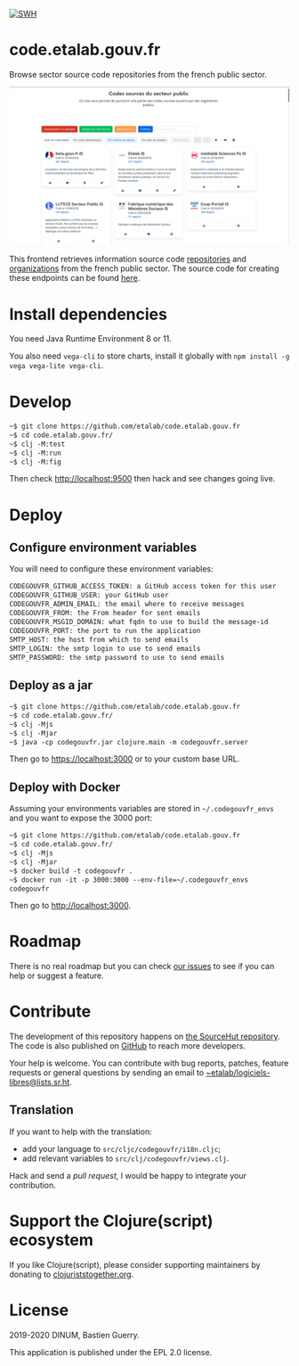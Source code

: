 [![SWH](https://archive.softwareheritage.org/badge/origin/https://github.com/etalab/code.etalab.gouv.fr/)](https://archive.softwareheritage.org/browse/origin/https://github.com/etalab/code.etalab.gouv.fr/)

# code.etalab.gouv.fr

Browse sector source code repositories from the french public sector.

![img](codegouvfr.png)

This frontend retrieves information source code [repositories](https://api-code.etalab.gouv.fr/api/repertoires/all) and [organizations](https://api-code.etalab.gouv.fr/api/organisations/all) from the french public sector.  The source code for creating these endpoints can be found [here](https://github.com/etalab/data-codes-sources-fr).

# Install dependencies

You need Java Runtime Environment 8 or 11.

You also need `vega-cli` to store charts, install it globally with `npm install -g vega vega-lite vega-cli`.

# Develop

    ~$ git clone https://github.com/etalab/code.etalab.gouv.fr
    ~$ cd code.etalab.gouv.fr/
    ~$ clj -M:test
	~$ clj -M:run
    ~$ clj -M:fig

Then check <http://localhost:9500> then hack and see changes going live.

# Deploy

## Configure environment variables

You will need to configure these environment variables:

	CODEGOUVFR_GITHUB_ACCESS_TOKEN: a GitHub access token for this user
	CODEGOUVFR_GITHUB_USER: your GitHub user
    CODEGOUVFR_ADMIN_EMAIL: the email where to receive messages
    CODEGOUVFR_FROM: the From header for sent emails
    CODEGOUVFR_MSGID_DOMAIN: what fqdn to use to build the message-id
    CODEGOUVFR_PORT: the port to run the application
    SMTP_HOST: the host from which to send emails
    SMTP_LOGIN: the smtp login to use to send emails
    SMTP_PASSWORD: the smtp password to use to send emails

## Deploy as a jar

    ~$ git clone https://github.com/etalab/code.etalab.gouv.fr
    ~$ cd code.etalab.gouv.fr/
    ~$ clj -Mjs
    ~$ clj -Mjar
    ~$ java -cp codegouvfr.jar clojure.main -m codegouvfr.server

Then go to <https://localhost:3000> or to your custom base URL.

## Deploy with Docker

Assuming your environments variables are stored in `~/.codegouvfr_envs`
and you want to expose the 3000 port:

    ~$ git clone https://github.com/etalab/code.etalab.gouv.fr
    ~$ cd code.etalab.gouv.fr/
    ~$ clj -Mjs
    ~$ clj -Mjar
    ~$ docker build -t codegouvfr .
    ~$ docker run -it -p 3000:3000 --env-file=~/.codegouvfr_envs codegouvfr

Then go to <http://localhost:3000>.

# Roadmap

There is no real roadmap but you can check [our issues](https://github.com/etalab/code.etalab.gouv.fr/issues) to see if you can help or suggest a feature.

# Contribute

The development of this repository happens on [the SourceHut repository](https://git.sr.ht/~etalab/code.etalab.gouv.fr).  The code is also published on [GitHub](https://github.com/etalab/code.etalab.gouv.fr) to reach more developers.

Your help is welcome.  You can contribute with bug reports, patches, feature requests or general questions by sending an email to [~etalab/logiciels-libres@lists.sr.ht](mailto:~etalab/logiciels-libres@lists.sr.ht).

## Translation

If you want to help with the translation:

- add your language to `src/cljc/codegouvfr/i18n.cljc`;
- add relevant variables to `src/clj/codegouvfr/views.clj`.

Hack and send a *pull request*, I would be happy to integrate your contribution.

# Support the Clojure(script) ecosystem

If you like Clojure(script), please consider supporting maintainers by donating to [clojuriststogether.org](https://www.clojuriststogether.org).

# License

2019-2020 DINUM, Bastien Guerry.

This application is published under the EPL 2.0 license.
